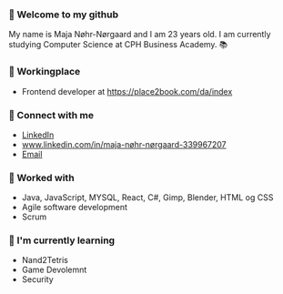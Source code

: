 ### 👋 Welcome to my github

My name is Maja Nøhr-Nørgaard and I am 23 years old.
I am currently studying Computer Science at CPH Business Academy. 📚

### 💼 Workingplace
- Frontend developer at https://place2book.com/da/index

### 🤝 Connect with me
- <a href="www.linkedin.com/in/maja-nøhr-nørgaard-339967207">LinkedIn</a> 
- www.linkedin.com/in/maja-nøhr-nørgaard-339967207
- <a href="maja.norgaard@gmail.com">Email</a>

### 💼 Worked with
- Java, JavaScript, MYSQL, React, C#, Gimp, Blender, HTML og CSS
- Agile software development
- Scrum

### 🌱 I'm currently learning
- Nand2Tetris
- Game Devolemnt
- Security 
